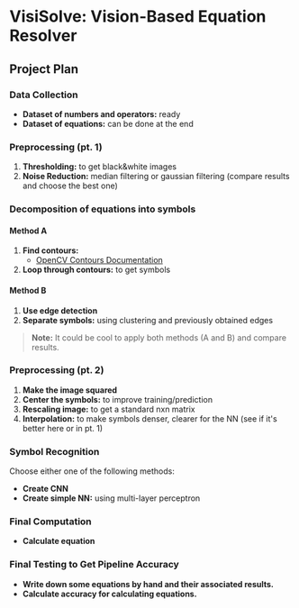 
# VisiSolve: Vision-Based Equation Resolver

## Project Plan

### Data Collection

- **Dataset of numbers and operators:** ready
- **Dataset of equations:** can be done at the end

### Preprocessing (pt. 1)

1. **Thresholding:** to get black&white images
2. **Noise Reduction:** median filtering or gaussian filtering (compare results and choose the best one)

### Decomposition of equations into symbols

#### Method A

1. **Find contours:** 
   - [OpenCV Contours Documentation](https://docs.opencv.org/3.4/d4/d73/tutorial_py_contours_begin.html)
2. **Loop through contours:** to get symbols

#### Method B

1. **Use edge detection**
2. **Separate symbols:** using clustering and previously obtained edges

> **Note:** It could be cool to apply both methods (A and B) and compare results.

### Preprocessing (pt. 2)

1. **Make the image squared**
2. **Center the symbols:** to improve training/prediction
3. **Rescaling image:** to get a standard nxn matrix
4. **Interpolation:** to make symbols denser, clearer for the NN (see if it's better here or in pt. 1)

### Symbol Recognition

Choose either one of the following methods:
- **Create CNN**
- **Create simple NN:** using multi-layer perceptron

### Final Computation

- **Calculate equation**

### Final Testing to Get Pipeline Accuracy

- **Write down some equations by hand and their associated results.** 
- **Calculate accuracy for calculating equations.**

